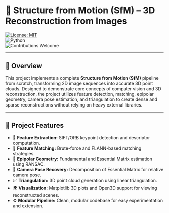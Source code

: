 # 📸 Structure from Motion (SfM) – 3D Reconstruction from Images  

[![License: MIT](https://img.shields.io/badge/License-MIT-green.svg)](LICENSE)  
![Python](https://img.shields.io/badge/Python-3.8%2B-blue)  
![Contributions Welcome](https://img.shields.io/badge/Contributions-Welcome-brightgreen.svg)  

---

## 🚀 Overview  
This project implements a complete **Structure from Motion (SfM)** pipeline from scratch, transforming 2D image sequences into accurate 3D point clouds. Designed to demonstrate core concepts of computer vision and 3D reconstruction, the project utilizes feature detection, matching, epipolar geometry, camera pose estimation, and triangulation to create dense and sparse reconstructions without relying on heavy external libraries.

---

## 📂 Project Features  

- 📌 **Feature Extraction:** SIFT/ORB keypoint detection and descriptor computation.  
- 🔗 **Feature Matching:** Brute-force and FLANN-based matching strategies.  
- 📐 **Epipolar Geometry:** Fundamental and Essential Matrix estimation using RANSAC.  
- 📸 **Camera Pose Recovery:** Decomposition of Essential Matrix for relative camera pose.  
- 📈 **Triangulation:** 3D point cloud generation using linear triangulation.  
- 🌍 **Visualization:** Matplotlib 3D plots and Open3D support for viewing reconstructed scenes.  
- ⚙️ **Modular Pipeline:** Clean, modular codebase for easy experimentation and extension.

